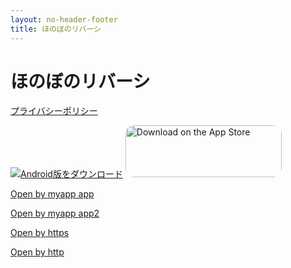 ```yaml
---
layout: no-header-footer
title: ほのぼのリバーシ
---
```

# ほのぼのリバーシ

[プライバシーポリシー](privacy.md)


[![Android版をダウンロード](https://play.google.com/intl/en_us/badges/static/images/badges/ja_badge_web_generic.png)](https://play.google.com/store/apps/details?id=com.otobou.honoreversi&pcampaignid=pcampaignidMKT-Other-global-all-co-prtnr-py-PartBadge-Mar2515-1)
<a href="https://apps.apple.com/jp/app/%E3%81%BB%E3%81%AE%E3%81%BC%E3%81%AE%E3%83%AA%E3%83%90%E3%83%BC%E3%82%B7/id6502185427?itsct=apps_box_badge&amp;itscg=30200" style="display: inline-block; overflow: hidden; border-radius: 13px; width: 250px; height: 83px;"><img src="https://tools.applemediaservices.com/api/badges/download-on-the-app-store/black/ja-jp?size=250x83&amp;releaseDate=1714867200" alt="Download on the App Store" style="border-radius: 13px; width: 250px; height: 83px;"></a>




<a href="myapp://i-love-reversi.github.io/app/1234">Open by myapp app</a>

<a href="myapp://i-love-reversi.github.io/app2/1234">Open by myapp app2</a>

<a href="https://i-love-reversi.github.io/app/1234">Open by https</a>

<a href="http://i-love-reversi.github.io/app/1234">Open by http</a>
